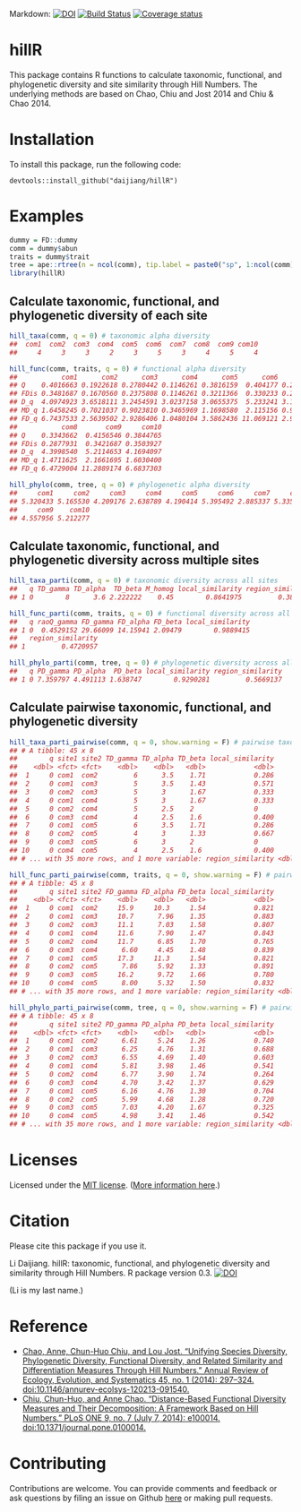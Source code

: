 
<!-- README.md is generated from README.Rmd. Please edit that file -->

Markdown:
[![DOI](http://joss.theoj.org/papers/10.21105/joss.01041/status.svg)](https://doi.org/10.21105/joss.01041) [![Build
Status](https://travis-ci.org/daijiang/hillR.svg?branch=master)](https://travis-ci.org/daijiang/hillR)
[![Coverage
status](https://codecov.io/gh/daijiang/hillR/branch/master/graph/badge.svg)](https://codecov.io/github/daijiang/hillR?branch=master)

# hillR

This package contains R functions to calculate taxonomic, functional,
and phylogenetic diversity and site similarity through Hill Numbers. The
underlying methods are based on Chao, Chiu and Jost 2014 and Chiu & Chao
2014.

# Installation

To install this package, run the following code:

    devtools::install_github("daijiang/hillR")

# Examples

``` r
dummy = FD::dummy
comm = dummy$abun
traits = dummy$trait
tree = ape::rtree(n = ncol(comm), tip.label = paste0("sp", 1:ncol(comm)))
library(hillR)
```

## Calculate taxonomic, functional, and phylogenetic diversity of each site

``` r
hill_taxa(comm, q = 0) # taxonomic alpha diversity
##  com1  com2  com3  com4  com5  com6  com7  com8  com9 com10 
##     4     3     3     2     3     5     3     4     5     4

hill_func(comm, traits, q = 0) # functional alpha diversity
##           com1      com2      com3      com4      com5      com6      com7
## Q    0.4016663 0.1922618 0.2780442 0.1146261 0.3816159  0.404177 0.2934143
## FDis 0.3481687 0.1670560 0.2375808 0.1146261 0.3211366  0.330233 0.2532751
## D_q  4.0974923 3.6518111 3.2454591 3.0237158 3.0655375  5.233241 3.1470056
## MD_q 1.6458245 0.7021037 0.9023810 0.3465969 1.1698580  2.115156 0.9233765
## FD_q 6.7437533 2.5639502 2.9286406 1.0480104 3.5862436 11.069121 2.9058708
##           com8       com9     com10
## Q    0.3343662  0.4156546 0.3844765
## FDis 0.2877931  0.3421687 0.3503927
## D_q  4.3998540  5.2114653 4.1694097
## MD_q 1.4711625  2.1661695 1.6030400
## FD_q 6.4729004 11.2889174 6.6837303

hill_phylo(comm, tree, q = 0) # phylogenetic alpha diversity
##     com1     com2     com3     com4     com5     com6     com7     com8 
## 5.320433 5.165530 4.209176 2.638789 4.190414 5.395492 2.885337 5.335720 
##     com9    com10 
## 4.557956 5.212277
```

## Calculate taxonomic, functional, and phylogenetic diversity across multiple sites

``` r
hill_taxa_parti(comm, q = 0) # taxonomic diversity across all sites
##   q TD_gamma TD_alpha  TD_beta M_homog local_similarity region_similarity
## 1 0        8      3.6 2.222222    0.45        0.8641975         0.3888889

hill_func_parti(comm, traits, q = 0) # functional diversity across all sites
##   q raoQ_gamma FD_gamma FD_alpha FD_beta local_similarity
## 1 0  0.4529152 29.66099 14.15941 2.09479        0.9889415
##   region_similarity
## 1         0.4720957

hill_phylo_parti(comm, tree, q = 0) # phylogenetic diversity across all sites
##   q PD_gamma PD_alpha  PD_beta local_similarity region_similarity
## 1 0 7.359797 4.491113 1.638747        0.9290281         0.5669137
```

## Calculate pairwise taxonomic, functional, and phylogenetic diversity

``` r
hill_taxa_parti_pairwise(comm, q = 0, show.warning = F) # pairwise taxonomic diversity
## # A tibble: 45 x 8
##        q site1 site2 TD_gamma TD_alpha TD_beta local_similarity
##    <dbl> <fct> <fct>    <dbl>    <dbl>   <dbl>            <dbl>
##  1     0 com1  com2         6      3.5    1.71            0.286
##  2     0 com1  com3         5      3.5    1.43            0.571
##  3     0 com2  com3         5      3      1.67            0.333
##  4     0 com1  com4         5      3      1.67            0.333
##  5     0 com2  com4         5      2.5    2               0    
##  6     0 com3  com4         4      2.5    1.6             0.400
##  7     0 com1  com5         6      3.5    1.71            0.286
##  8     0 com2  com5         4      3      1.33            0.667
##  9     0 com3  com5         6      3      2               0    
## 10     0 com4  com5         4      2.5    1.6             0.400
## # ... with 35 more rows, and 1 more variable: region_similarity <dbl>

hill_func_parti_pairwise(comm, traits, q = 0, show.warning = F) # pairwise functional diversity
## # A tibble: 45 x 8
##        q site1 site2 FD_gamma FD_alpha FD_beta local_similarity
##    <dbl> <fct> <fct>    <dbl>    <dbl>   <dbl>            <dbl>
##  1     0 com1  com2     15.9     10.3     1.54            0.821
##  2     0 com1  com3     10.7      7.96    1.35            0.883
##  3     0 com2  com3     11.1      7.03    1.58            0.807
##  4     0 com1  com4     11.6      7.90    1.47            0.843
##  5     0 com2  com4     11.7      6.85    1.70            0.765
##  6     0 com3  com4      6.60     4.45    1.48            0.839
##  7     0 com1  com5     17.3     11.3     1.54            0.821
##  8     0 com2  com5      7.86     5.92    1.33            0.891
##  9     0 com3  com5     16.2      9.72    1.66            0.780
## 10     0 com4  com5      8.00     5.32    1.50            0.832
## # ... with 35 more rows, and 1 more variable: region_similarity <dbl>

hill_phylo_parti_pairwise(comm, tree, q = 0, show.warning = F) # pairwise phylogenetic diversity
## # A tibble: 45 x 8
##        q site1 site2 PD_gamma PD_alpha PD_beta local_similarity
##    <dbl> <fct> <fct>    <dbl>    <dbl>   <dbl>            <dbl>
##  1     0 com1  com2      6.61     5.24    1.26            0.740
##  2     0 com1  com3      6.25     4.76    1.31            0.688
##  3     0 com2  com3      6.55     4.69    1.40            0.603
##  4     0 com1  com4      5.81     3.98    1.46            0.541
##  5     0 com2  com4      6.77     3.90    1.74            0.264
##  6     0 com3  com4      4.70     3.42    1.37            0.629
##  7     0 com1  com5      6.16     4.76    1.30            0.704
##  8     0 com2  com5      5.99     4.68    1.28            0.720
##  9     0 com3  com5      7.03     4.20    1.67            0.325
## 10     0 com4  com5      4.98     3.41    1.46            0.542
## # ... with 35 more rows, and 1 more variable: region_similarity <dbl>
```

# Licenses

Licensed under the [MIT license](LICENSE). ([More information
here](http://en.wikipedia.org/wiki/MIT_License).)

# Citation

Please cite this package if you use it.

Li Daijiang. hillR: taxonomic, functional, and phylogenetic diversity
and similarity through Hill Numbers. R package version 0.3.
[![DOI](https://zenodo.org/badge/31509531.svg)](https://zenodo.org/badge/latestdoi/31509531)

(Li is my last name.)

# Reference

  - [Chao, Anne, Chun-Huo Chiu, and Lou Jost. “Unifying Species
    Diversity, Phylogenetic Diversity, Functional Diversity, and Related
    Similarity and Differentiation Measures Through Hill Numbers.”
    Annual Review of Ecology, Evolution, and Systematics 45, no. 1
    (2014): 297–324.
    doi:10.1146/annurev-ecolsys-120213-091540.](https://doi.org/10.1146/annurev-ecolsys-120213-091540)
  - [Chiu, Chun-Huo, and Anne Chao. “Distance-Based Functional Diversity
    Measures and Their Decomposition: A Framework Based on Hill
    Numbers.” PLoS ONE 9, no. 7 (July 7, 2014): e100014.
    doi:10.1371/journal.pone.0100014.](https://doi.org/10.1371/journal.pone.0100014)

# Contributing

Contributions are welcome. You can provide comments and feedback or ask
questions by filing an issue on Github
[here](https://github.com/daijiang/hillR/issues) or making pull
requests.
